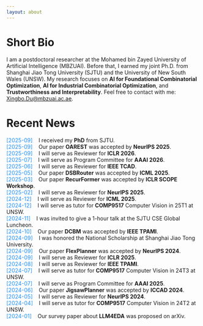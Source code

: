 ```yaml
---
layout: about 
---
```


# Short Bio
I am a postdoctoral researcher at the Mohamed bin Zayed University of Artificial Intelligence (MBZUAI). Before that, I earned my joint Ph.D. from Shanghai Jiao Tong University (SJTU) and the University of New South Wales (UNSW). My research focuses on **AI for Foundational Combinatorial Optimization**, **AI for Industrial Combinatorial Optimization**, and **Trustworthiness and Interpretability**. Feel free to contact with me: <u>Xingbo.Du@mbzuai.ac.ae</u>.

# Recent News
<span style="color: #1E90FF;">[2025-09]</span>&nbsp;&nbsp;&nbsp;&nbsp;I received my **PhD** from SJTU.  
<span style="color: #1E90FF;">[2025-09]</span>&nbsp;&nbsp;&nbsp;&nbsp;Our paper **OAREST** was accepted by **NeurIPS 2025**.  
<span style="color: #1E90FF;">[2025-09]</span>&nbsp;&nbsp;&nbsp;&nbsp;I will serve as Reviewer for **ICLR 2026**.  
<span style="color: #1E90FF;">[2025-07]</span>&nbsp;&nbsp;&nbsp;&nbsp;I will serve as Program Committee for **AAAI 2026**.  
<span style="color: #1E90FF;">[2025-06]</span>&nbsp;&nbsp;&nbsp;&nbsp;I will serve as Reviewer for **IEEE TCAD**.  
<span style="color: #1E90FF;">[2025-05]</span>&nbsp;&nbsp;&nbsp;&nbsp;Our paper **DSBRouter** was accepted by **ICML 2025**.  
<span style="color: #1E90FF;">[2025-03]</span>&nbsp;&nbsp;&nbsp;&nbsp;Our paper **RecurFormer** was accepted by **ICLR SCOPE Workshop**.  
<span style="color: #1E90FF;">[2025-02]</span>&nbsp;&nbsp;&nbsp;&nbsp;I will serve as Reviewer for **NeurIPS 2025**.  
<span style="color: #1E90FF;">[2024-12]</span>&nbsp;&nbsp;&nbsp;&nbsp;I will serve as Reviewer for **ICML 2025**.  
<span style="color: #1E90FF;">[2024-12]</span>&nbsp;&nbsp;&nbsp;&nbsp;I will serve as tutor for **COMP9517** Computer Vision in 25T1 at UNSW.  
<span style="color: #1E90FF;">[2024-11]</span>&nbsp;&nbsp;&nbsp;&nbsp;I was invited to give a 1-hour talk at the SJTU CSE Global Luncheon.  
<span style="color: #1E90FF;">[2024-10]</span>&nbsp;&nbsp;&nbsp;&nbsp;Our paper **DCBM** was accepted by **IEEE TPAMI**.  
<span style="color: #1E90FF;">[2024-09]</span>&nbsp;&nbsp;&nbsp;&nbsp;I was honored the National Scholarship at Shanghai Jiao Tong University.  
<span style="color: #1E90FF;">[2024-09]</span>&nbsp;&nbsp;&nbsp;&nbsp;Our paper **FlexPlanner** was accepted by **NeurIPS 2024**.  
<span style="color: #1E90FF;">[2024-09]</span>&nbsp;&nbsp;&nbsp;&nbsp;I will serve as Reviewer for **ICLR 2025**.  
<span style="color: #1E90FF;">[2024-08]</span>&nbsp;&nbsp;&nbsp;&nbsp;I will serve as Reviewer for **IEEE TPAMI**.  
<span style="color: #1E90FF;">[2024-07]</span>&nbsp;&nbsp;&nbsp;&nbsp;I will serve as tutor for **COMP9517** Computer Vision in 24T3 at UNSW.  
<span style="color: #1E90FF;">[2024-07]</span>&nbsp;&nbsp;&nbsp;&nbsp;I will serve as Program Committee for **AAAI 2025**.  
<span style="color: #1E90FF;">[2024-06]</span>&nbsp;&nbsp;&nbsp;&nbsp;Our paper **JigsawPlanner** was accepted by **ICCAD 2024**.  
<span style="color: #1E90FF;">[2024-05]</span>&nbsp;&nbsp;&nbsp;&nbsp;I will serve as Reviewer for **NeurIPS 2024**.  
<span style="color: #1E90FF;">[2024-04]</span>&nbsp;&nbsp;&nbsp;&nbsp;I will serve as tutor for **COMP9517** Computer Vision in 24T2 at UNSW.  
<span style="color: #1E90FF;">[2024-01]</span>&nbsp;&nbsp;&nbsp;&nbsp;Our survey paper about **LLM4EDA** was proposed on arXiv.  